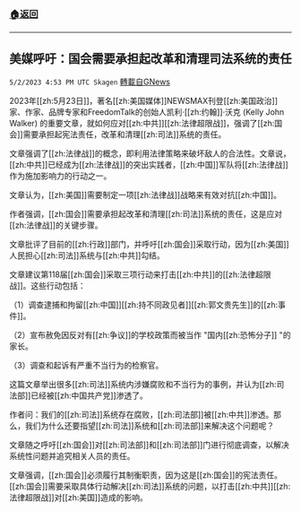 ###  [:house:返回](README.md)
---


## 美媒呼吁：国会需要承担起改革和清理司法系统的责任
`5/2/2023 4:53 PM UTC Skagen` [轉載自GNews](https://gnews.org/articles/1269659)

2023年[[zh:5月23日]]，著名[[zh:美国媒体]]NEWSMAX刊登[[zh:美国政治]]家、作家、品牌专家和FreedomTalk的创始人凯利·[[zh:约翰]]·沃克 (Kelly John Walker) 的重要文章，就如何应对[[zh:中共]][[zh:法律超限战]]，强调了[[zh:国会]]需要承担起宪法责任，改革和清理[[zh:司法]]系统的责任。

文章强调了[[zh:法律战]]的概念，即利用法律策略来破坏敌人的合法性。文章说，[[zh:中共]]已经成为[[zh:法律战]]的突出实践者，[[zh:中国]]军队将[[zh:法律战]]作为施加影响力的行动之一。

文章认为，[[zh:美国]]需要制定一项[[zh:法律战]]战略来有效对抗[[zh:中国]]。

作者强调，[[zh:国会]]需要承担起改革和清理[[zh:司法]]系统的责任，这是应对[[zh:法律战]]的关键步骤。

文章批评了目前的[[zh:行政]]部门，并呼吁[[zh:国会]]采取行动，因为[[zh:美国]]人民担心[[zh:司法]]系统与[[zh:中共]]勾结。

文章建议第118届[[zh:国会]]采取三项行动来打击[[zh:中共]]的[[zh:法律超限战]]。这些行动包括：

（1）调查逮捕和拘留[[zh:中国]][[zh:持不同政见者]][[zh:郭文贵先生]]的[[zh:事件]]。

（2）宣布赦免因反对有[[zh:争议]]的学校政策而被当作 "国内[[zh:恐怖分子]] "的家长。

（3）调查和起诉有严重不当行为的检察官。
 

这篇文章举出很多[[zh:司法]]系统内涉嫌腐败和不当行为的事例，并认为[[zh:司法部]]已经被[[zh:中国共产党]]渗透了。

作者问：我们的[[zh:司法]]系统存在腐败，[[zh:司法部]]被[[zh:中共]]渗透。那么，我们为什么还要指望[[zh:司法]]系统和[[zh:司法部]]来解决这个问题呢？

文章随之呼吁[[zh:国会]]对[[zh:司法部]]和[[zh:司法部]]门进行彻底调查，以解决系统性问题并追究相关人员的责任。

文章强调，[[zh:国会]]必须履行其制衡职责，因为这是[[zh:国会]]的宪法责任。[[zh:国会]]需要采取具体行动解决[[zh:司法]]系统的问题，以打击[[zh:中共]][[zh:法律超限战]]对[[zh:美国]]造成的影响。
